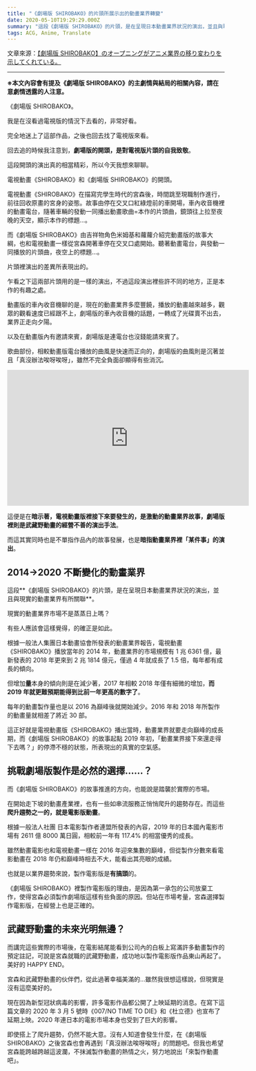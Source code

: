 ```yaml
---
title: "《劇場版 SHIROBAKO》的片頭所展示出的動畫業界轉變"
date: 2020-05-10T19:29:29.000Z
summary: "這段《劇場版 SHIROBAKO》的片頭，是在呈現日本動畫業界狀況的演出，並且與現實的動畫業界有所關聯。"
tags: ACG, Anime, Translate
---
```


文章來源：[【劇場版 SHIROBAKO】のオープニングがアニメ業界の移り変わりを示してくれている。](https://note.com/nejimura89/n/nf9d565d18ddf)

---

**※本文內容會有提及《劇場版 SHIROBAKO》的主劇情與結局的相關內容，請在意劇情透露的人注意。**

《劇場版 SHIROBAKO》。

我是在沒看過電視版的情況下去看的，非常好看。

完全地迷上了這部作品，之後也回去找了電視版來看。

回去追的時候我注意到，**劇場版的開頭，是對電視版片頭的自我致敬**。

這段開頭的演出真的相當精彩，所以今天我想來聊聊。

電視動畫《SHIROBAKO》和《劇場版 SHIROBAKO》的開頭。

電視動畫《SHIROBAKO》在描寫完學生時代的宮森後，時間跳至現職制作進行，前往回收原畫的宮身的姿態。故事由停在交叉口紅綠燈前的車開場，車內收音機裡的動畫電台，隨著車輛的發動一同播出動畫歌曲=本作的片頭曲，鏡頭往上拉至夜晚的天空，顯示本作的標題…。

而《劇場版 SHIROBAKO》由吉祥物角色米姆基和蘿蘿介紹完動畫版的故事大綱，也和電視動畫一樣從宮森開著車停在交叉口處開始。聽著動畫電台，與發動一同播放的片頭曲，夜空上的標題…。

片頭裡演出的差異所表現出的。

乍看之下這兩部片頭用的是一樣的演出，不過這段演出裡些許不同的地方，正是本作的有趣之處。

動畫版的車內收音機聊的是，現在的動畫業界多麼豐饒，播放的動畫越來越多，觀眾的觀看速度已經跟不上，劇場版的車內收音機的話題，一轉成了光碟賣不出去，業界正走向夕陽。

以及在動畫版內有邀請來賓，劇場版是連電台也沒錢能請來賓了。

歌曲部份，相較動畫版電台播放的曲風是快速而正向的，劇場版的曲風則是沉著並且「真沒辦法唉呀唉呀」，雖然不完全負面卻顯得有些消沉。

<iframe width="560" height="315" title="shirobako movie opening" src="https://www.youtube.com/embed/YtGSzDeTdBM?start=335" frameborder="0" allow="accelerometer; autoplay; clipboard-write; encrypted-media; gyroscope; picture-in-picture" allowfullscreen></iframe>

這便是在**暗示著，電視動畫版裡接下來要發生的，是激動的動畫業界故事，劇場版裡則是武藏野動畫的經營不善的演出手法**。

而這其實同時也是不單指作品內的故事發展，也是**暗指動畫業界裡「某件事」的演出**。

## 2014→2020 不斷變化的動畫業界

這段**《劇場版 SHIROBAKO》的片頭，是在呈現日本動畫業界狀況的演出，並且與現實的動畫業界有所關聯**。

現實的動畫業界市場不是蒸蒸日上嗎？

有些人應該會這樣覺得，的確正是如此。

根據一般法人集團日本動畫協會所發表的動畫業界報告，電視動畫《SHIROBAKO》播放當年的 2014 年，動畫業界的市場規模有 1 兆 6361 億，最新發表的 2018 年更來到 2 兆 1814 億元，僅過 4 年就成長了 1.5 倍，每年都有成長的傾向。

但增加**量**本身的傾向則是在減少著，2017 年相較 2018 年僅有細微的增加，**而 2019 年就更難預期能得到比前一年更高的數字了**。

每年的動畫製作量也是以 2016 為巔峰後就開始減少。2016 年和 2018 年所製作的動畫量就相差了將近 30 部。

這正好就是電視動畫版《SHIROBAKO》播出當時，動畫業界就要走向巔峰的成長期，而《劇場版 SHIROBAKO》的故事起點 2019 年初，「動畫業界接下來還走得下去嗎？」的停滯不穩的狀態，所表現出的真實的空氣感。

## 挑戰劇場版製作是必然的選擇……？

而《劇場版 SHIROBAKO》的故事推進的方向，也能說是踏襲於實際的市場。

在開始走下坡的動畫產業裡，也有一些如串流服務正悄悄爬升的趨勢存在。而這些**爬升趨勢之一的，就是電影版動畫**。

根據一般法人社團 日本電影製作者連盟所發表的內容，2019 年的日本國內電影市場有 2611 億 8000 萬日圓，相較前一年有 117.4% 的相當優秀的成長。

雖然動畫電影也和電視動畫一樣在 2016 年迎來集數的巔峰，但從製作分數來看電影動畫在 2018 年仍和巔峰時相去不大，能看出其亮眼的成績。

也就是以業界趨勢來說，製作電影版是**有搞頭**的。

《劇場版 SHIROBAKO》裡製作電影版的理由，是因為第一承包的公司放棄工作，使得宮森必須製作劇場版這樣有些負面的原因。但站在市場考量，宮森選擇製作電影版，在經營上也是正確的。

## 武藏野動畫的未來光明無邊？

而講完這些實際的市場後，在電影結尾能看到公司內的白板上寫滿許多動畫製作的預定註記，可說是宮森就職的武藏野動畫，成功地以製作電影版作品東山再起了。美好的 HAPPY END。

宮森和武藏野動畫的伙伴們，從此過著幸福美滿的…雖然我很想這樣說，但現實是沒有這麼美好的。

現在因為新型冠狀病毒的影響，許多電影作品都公開了上映延期的消息。在寫下這篇文章的 2020 年 3 月 5 號時《007/NO TIME TO DIE》和《杜立德》也宣布了延期上映。2020 年連日本的電影市場本身也受到了巨大的影響。

即使搭上了爬升趨勢，仍然不能大意。沒有人知道會發生什麼，在《劇場版 SHIROBAKO》之後宮森也會再遇到「真沒辦法唉呀唉呀」的問題吧。但我也希望宮森能跨越跨越這波瀾，不抹滅製作動畫的熱情之火，努力地說出「來製作動畫吧」。
